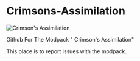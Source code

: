 # Crimsons-Assimilation

![Crimson's Assimilation ](https://cdn.discordapp.com/attachments/1113796208335527998/1167306100144607343/titlemodel.png?ex=654da585&is=653b3085&hm=29dcd385ea3b55ee705ccbc7014ee4139ff52d5d884f73b9fefb4573fa80c5c9&)


Github For The Modpack " Crimson's Assimilation"

This place is to report issues with the modpack.
